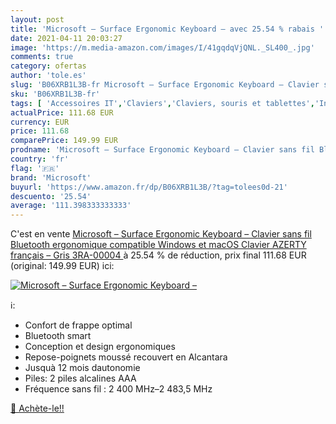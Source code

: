 ```yaml
---
layout: post
title: 'Microsoft – Surface Ergonomic Keyboard – avec 25.54 % rabais '
date: 2021-04-11 20:03:27
image: 'https://m.media-amazon.com/images/I/41gqdqVjQNL._SL400_.jpg'
comments: true
category: ofertas
author: 'tole.es'
slug: 'B06XRB1L3B-fr Microsoft – Surface Ergonomic Keyboard – Clavier sans fil...'
sku: 'B06XRB1L3B-fr'
tags: [ 'Accessoires IT','Claviers','Claviers, souris et tablettes','Informatique','microsoft', ]
actualPrice: 111.68 EUR
currency: EUR
price: 111.68
comparePrice: 149.99 EUR
prodname: 'Microsoft – Surface Ergonomic Keyboard – Clavier sans fil Bluetooth ergonomique compatible Windows et macOS  Clavier AZERTY français  – Gris  3RA-00004 '
country: 'fr'
flag: '🇫🇷'
brand: 'Microsoft'
buyurl: 'https://www.amazon.fr/dp/B06XRB1L3B/?tag=tolees0d-21'
descuento: '25.54'
average: '111.398333333333'
---
```


C'est en vente [Microsoft – Surface Ergonomic Keyboard – Clavier sans fil Bluetooth ergonomique compatible Windows et macOS  Clavier AZERTY français  – Gris  3RA-00004 ](https://www.amazon.fr/dp/B06XRB1L3B/?tag=tolees0d-21)  à  25.54 % de réduction, prix final  111.68 EUR (original: 149.99 EUR) ici:

[![Microsoft – Surface Ergonomic Keyboard –](https://m.media-amazon.com/images/I/41gqdqVjQNL._SL400_.jpg)](https://www.amazon.fr/dp/B06XRB1L3B/?tag=tolees0d-21)

ℹ️:

- Confort de frappe optimal
- Bluetooth smart
- Conception et design ergonomiques
- Repose-poignets moussé recouvert en Alcantara
- Jusquà 12 mois dautonomie
- Piles: 2 piles alcalines AAA
- Fréquence sans fil : 2 400 MHz–2 483,5 MHz

[🛒 Achète-le!!](https://www.amazon.fr/dp/B06XRB1L3B/?tag=tolees0d-21)
